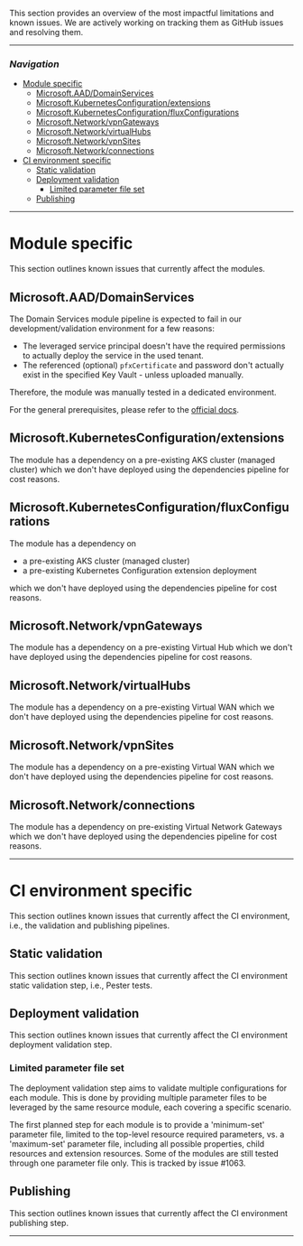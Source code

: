 This section provides an overview of the most impactful limitations and known issues. We are actively working on tracking them as GitHub issues and resolving them.

---

### _Navigation_

- [Module specific](#module-specific)
  - [Microsoft.AAD/DomainServices](#microsoftaaddomainservices)
  - [Microsoft.KubernetesConfiguration/extensions](#microsoftkubernetesconfigurationextensions)
  - [Microsoft.KubernetesConfiguration/fluxConfigurations](#microsoftkubernetesconfigurationfluxconfigurations)
  - [Microsoft.Network/vpnGateways](#microsoftnetworkvpngateways)
  - [Microsoft.Network/virtualHubs](#microsoftnetworkvirtualhubs)
  - [Microsoft.Network/vpnSites](#microsoftnetworkvpnsites)
  - [Microsoft.Network/connections](#microsoftnetworkconnections)
- [CI environment specific](#ci-environment-specific)
  - [Static validation](#static-validation)
  - [Deployment validation](#deployment-validation)
    - [Limited parameter file set](#limited-parameter-file-set)
  - [Publishing](#publishing)

---

# Module specific

This section outlines known issues that currently affect the modules.

## Microsoft.AAD/DomainServices

The Domain Services module pipeline is expected to fail in our development/validation environment for a few reasons:

-  The leveraged service principal doesn't have the required permissions to actually deploy the service in the used tenant.
-  The referenced (optional) `pfxCertificate` and password don't actually exist in the specified Key Vault - unless uploaded manually.

Therefore, the module was manually tested in a dedicated environment.

For the general prerequisites, please refer to the [official docs](https://docs.microsoft.com/en-us/azure/active-directory-domain-services/tutorial-create-instance#prerequisites).

## Microsoft.KubernetesConfiguration/extensions

The module has a dependency on a pre-existing AKS cluster (managed cluster) which we don't have deployed using the dependencies pipeline for cost reasons.

## Microsoft.KubernetesConfiguration/fluxConfigurations

The module has a dependency on

- a pre-existing AKS cluster (managed cluster)
- a pre-existing Kubernetes Configuration extension deployment

which we don't have deployed using the dependencies pipeline for cost reasons.

## Microsoft.Network/vpnGateways

The module has a dependency on a pre-existing Virtual Hub which we don't have deployed using the dependencies pipeline for cost reasons.

## Microsoft.Network/virtualHubs

The module has a dependency on a pre-existing Virtual WAN which we don't have deployed using the dependencies pipeline for cost reasons.

## Microsoft.Network/vpnSites

The module has a dependency on a pre-existing Virtual WAN which we don't have deployed using the dependencies pipeline for cost reasons.

## Microsoft.Network/connections

The module has a dependency on pre-existing Virtual Network Gateways which we don't have deployed using the dependencies pipeline for cost reasons.

---

# CI environment specific

This section outlines known issues that currently affect the CI environment, i.e., the validation and publishing pipelines.

## Static validation

This section outlines known issues that currently affect the CI environment static validation step, i.e., Pester tests.

## Deployment validation

This section outlines known issues that currently affect the CI environment deployment validation step.

### Limited parameter file set

The deployment validation step aims to validate multiple configurations for each module. This is done by providing multiple parameter files to be leveraged by the same resource module, each covering a specific scenario.

The first planned step for each module is to provide a 'minimum-set' parameter file, limited to the top-level resource required parameters, vs. a 'maximum-set' parameter file, including all possible properties, child resources and extension resources. Some of the modules are still tested through one parameter file only. This is tracked by issue #1063.

## Publishing

This section outlines known issues that currently affect the CI environment publishing step.

---
